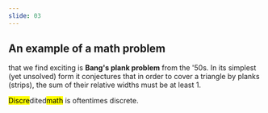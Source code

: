 ```yaml
---
slide: 03
---
```



## An example of a math problem

that we find exciting is **Bang's plank problem** from the '50s. In its simplest (yet unsolved) form it conjectures that in order to cover a triangle by planks (strips), the sum of their relative widths must be at least 1.

<mark>Discre</mark>dited<mark>math</mark> is oftentimes discrete.
